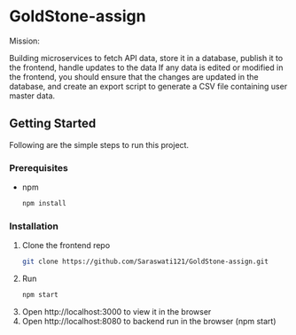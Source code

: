 # GoldStone-assign

Mission:

Building microservices to fetch API data, store it in a database, publish it to the frontend, handle updates to the data  If any data is edited or modified in the frontend, you should ensure that the changes are updated in the database, 
and create an export script to generate a CSV file containing user master data.

## Getting Started

Following are the simple steps to run this project.

### Prerequisites

- npm
  ```sh
  npm install 
  ```


### Installation

1. Clone the frontend repo
   ```sh
   git clone https://github.com/Saraswati121/GoldStone-assign.git
   ```
2. Run
   ```sh
   npm start
   ```
4. Open http://localhost:3000 to view it in the browser 
5. Open http://localhost:8080 to backend run in the browser (npm start)
